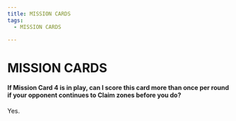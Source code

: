 ```yaml
---
title: MISSION CARDS
tags:
  - MISSION CARDS

---
```


# MISSION CARDS

#### If Mission Card 4 is in play, can I score this card more than once per round if your opponent continues to Claim zones before you do?


Yes.


